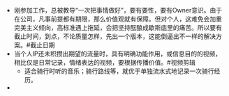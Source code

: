 - 刚参加工作，总被教导“一次把事情做好”，要有要性，要有Owner意识。由于在公司，凡事前提都有期限，那么价值观就有保障。但对个人，这难免会加重完美主义倾向，高标准遇上拖延，会把坚持酝酿成歇斯底里的痛苦。所以要有截止时间，到点，不论质量怎样，先出一个版本，这能倒逼出不一样的解决方案。#截止日期
- 当个人IP还未积攒出期望的流量时，具有明确功能作用，或信息目的的视频，相比仅是日常记录，情绪表达的视频，要根据传播价值。#视频剪辑
	- 适合骑行时听的音乐；骑行路线等，就优于单独流水式地记录一次骑行经历。
-